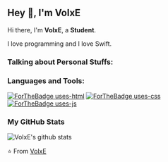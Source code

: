 ## Hey 👋, I'm VolxE

Hi there, I'm **VolxE**, a **Student**.


I love programming and I love Swift.

### Talking about Personal Stuffs:


### Languages and Tools:

[![ForTheBadge uses-html](http://ForTheBadge.com/images/badges/uses-html.svg)](http://ForTheBadge.com)
[![ForTheBadge uses-css](http://ForTheBadge.com/images/badges/uses-css.svg)](http://ForTheBadge.com)\
[![ForTheBadge uses-js](http://ForTheBadge.com/images/badges/uses-js.svg)](http://ForTheBadge.com)


### My GitHub Stats

![VolxE's github stats](https://github-readme-stats.vercel.app/api?username=VolxE&show_icons=true)

⭐️ From [VolxE](https://github.com/VolxE)
